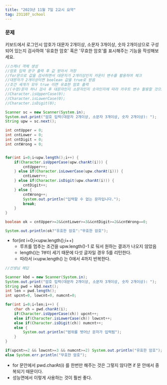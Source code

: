 ```yaml
---
title: "2023년 11월 7일 2교시 요약"
tag: 231107_school
---
```


### 문제
키보드에서 로그인시 암호가 대문자 2개이상, 소문자 3개이상, 숫자 2개이상으로 구성되어 있는지 검사하여 '유효한 암호' 혹은 '무효한 암호'를 표시해주는 기능을 작성해보세요.

```java
//스캐너 객체 생성
//암호 입력 문구 출력 후 값 받아서 저장
//for문으로 값을 검사하면서 대문자가 2개이상인지 카운터 변수를 활용하여 체크
//대문자가 2개이상이면 boolean 값을 true로 받음
//조건 세개가 모두 true 이면 유효한 암호 출력
//(수정)문자 하나 검사 후 대문자인지 소문자인지 숫자인지에 따라 카우트 변수 활용할 것으로 변경
//Character.isUpperCase(0);
//Character.isLowerCase(0);
//Character.isDigit(0);

Scanner sc = new Scanner(System.in);
System.out.print("암호 입력(대문자 2개이상, 소문자 3개이상, 숫자 2개이상): ");
String upw = sc.next();

int cntUpper = 0;
int cntLower = 0;
int cntDigit = 0;
int cntWrong = 0;


for(int i=0;i<upw.length();i++) {
    if(Character.isUpperCase(upw.charAt(i))) {
        cntUpper++;
    } else if(Character.isLowerCase(upw.charAt(i))) {
        cntLower++;
    } else if(Character.isDigit(upw.charAt(i))) {
        cntDigit++;
    } else {
        cntWrong++;
        System.out.println("입력할 수 없는 문자입니다.");
        break;
    }
}

boolean ok = cntUpper>=2&&cntLower>=3&&cntDigit>=2&&cntWrong==0;

System.out.println(ok?"유효한 암호":"무효한 암호");
```
- for(int i=0;i<upw.length();i++)
  - 루프를 멈추는 조건을 upw.length()-1 로 둬서 원하는 결과가 나오지 않았음
  - length()는 1부터 세기 때문에 다섯 글자일 경우 5를 리턴한다.
  - 따라서 i<upw.length() 는 0에서 4까지 반복한다.

```java
//선생님 해답

Scanner kbd = new Scanner(System.in);
System.out.print("암호 입력(대문자 2개이상, 소문자 3개이상, 숫자 2개이상): ");
String pwd = kbd.next();
int len = pwd.length();
int upcnt=0, lowcnt=0, numcnt=0;

for(int i=0;i<len;i++) {
    char ch = pwd.charAt(i);
    if(Character.isUpperCase(ch)) upcnt++;
    else if(Character.isLowerCase(ch)) lowcnt++;
    else if(Character.isDigit(ch)) numcnt++;
    else {
        System.out.println("범위를 벗어난 문자가 입력됨");
    }	
}

if(upcnt>=2 && lowcnt>=3 && numcnt>=2) System.out.println("유효한 암호");
else System.err.println("무효한 암호");
```
- for 문안에서 pwd.charAt(i) 를 한번만 해주는 것은 그렇지 않다면 if 문 안에서 중복되기 때문이다.
- 성능면에서 이렇게 사용하는 것이 훨씬 좋다.